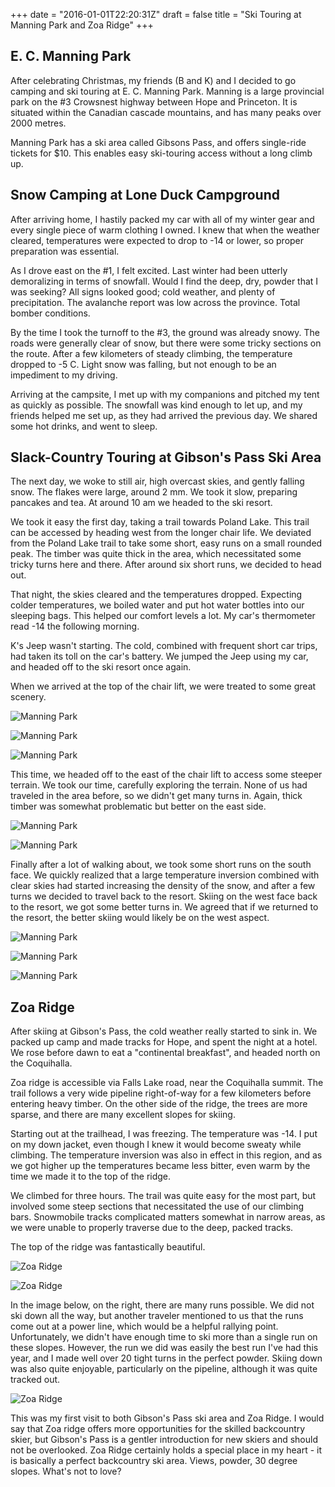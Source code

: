 +++
date = "2016-01-01T22:20:31Z"
draft = false
title = "Ski Touring at Manning Park and Zoa Ridge"
+++

E. C. Manning Park
------------------

After celebrating Christmas, my friends (B and K) and I decided to go camping and ski touring
at E. C. Manning Park. Manning is a large provincial park on the #3 Crowsnest highway
between Hope and Princeton. It is situated within the Canadian cascade mountains, and
has many peaks over 2000 metres.

Manning Park has a ski area called Gibsons Pass, and offers single-ride tickets for $10.
This enables easy ski-touring access without a long climb up.

Snow Camping at Lone Duck Campground
------------------------------------

After arriving home, I hastily packed my car with all of my winter gear and every
single piece of warm clothing I owned. I knew that when the weather cleared,
temperatures were expected to drop to -14 or lower, so proper preparation was essential.

As I drove east on the #1, I felt excited. Last winter had been utterly demoralizing in terms
of snowfall. Would I find the deep, dry, powder that I was seeking? All signs looked good;
cold weather, and plenty of precipitation. The avalanche report was low across the province.
Total bomber conditions.

By the time I took the turnoff to the #3, the ground was already snowy. The roads were generally
clear of snow, but there were some tricky sections on the route. After a few kilometers of
steady climbing, the temperature dropped to -5 C. Light snow was falling, but not enough to
be an impediment to my driving.

Arriving at the campsite, I met up with my companions and pitched my tent as quickly as
possible. The snowfall was kind enough to let up, and my friends helped me set up, as
they had arrived the previous day. We shared some hot drinks, and went to sleep.

Slack-Country Touring at Gibson's Pass Ski Area
-----------------------------------------------

The next day, we woke to still air, high overcast skies, and gently falling snow. The flakes were large, around 2 mm.
We took it slow, preparing pancakes and tea. At around 10 am we headed to the ski resort.

We took it easy the first day, taking a trail towards Poland Lake. This trail can be accessed by
heading west from the longer chair life. We deviated from the Poland Lake trail
to take some short, easy runs on a small rounded peak. The timber was quite thick in the area,
which necessitated some tricky turns here and there. After around six short runs, we decided to
head out.

That night, the skies cleared and the temperatures dropped. Expecting colder temperatures, we
boiled water and put hot water bottles into our sleeping bags. This helped our comfort levels a
lot. My car's thermometer read -14 the following morning.

K's Jeep wasn't starting. The cold, combined with frequent short car trips, had taken its toll on
the car's battery. We jumped the Jeep using my car, and headed off to the ski resort once again.

When we arrived at the top of the chair lift, we were treated to some great scenery.

![Manning Park](https://chlebek.ca/manning_1.jpg)

![Manning Park](https://chlebek.ca/manning_2.jpg)

![Manning Park](https://chlebek.ca/manning_3.jpg)

This time, we headed off to the east of the chair lift to access some steeper terrain. We took our
time, carefully exploring the terrain. None of us had traveled in the area before, so we didn't
get many turns in. Again, thick timber was somewhat problematic but better on the east side.

![Manning Park](https://chlebek.ca/manning_4.jpg)

![Manning Park](https://chlebek.ca/manning_5.jpg)

Finally after a lot of walking about, we took some short runs on the south face. We quickly realized
that a large temperature inversion combined with clear skies had started increasing the density of
the snow, and after a few turns we decided to travel back to the resort. Skiing on the west face
back to the resort, we got some better turns in. We agreed that if we returned to the resort, the better
skiing would likely be on the west aspect.

![Manning Park](https://chlebek.ca/manning_6.jpg)

![Manning Park](https://chlebek.ca/manning_7.jpg)

![Manning Park](https://chlebek.ca/manning_8.jpg)


Zoa Ridge
---------

After skiing at Gibson's Pass, the cold weather really started to sink in. We packed up camp and made tracks for
Hope, and spent the night at a hotel. We rose before dawn to eat a "continental breakfast", and headed north on
the Coquihalla.

Zoa ridge is accessible via Falls Lake road, near the Coquihalla summit. The trail follows a very wide pipeline
right-of-way for a few kilometers before entering heavy timber. On the other side of the ridge, the trees
are more sparse, and there are many excellent slopes for skiing.

Starting out at the trailhead, I was freezing. The temperature was -14. I put on my down jacket, even
though I knew it would become sweaty while climbing. The temperature inversion was also in effect in this
region, and as we got higher up the temperatures became less bitter, even warm by the time we made it
to the top of the ridge.

We climbed for three hours. The trail was quite easy for the most part, but involved some steep sections
that necessitated the use of our climbing bars. Snowmobile tracks complicated matters somewhat in narrow areas,
as we were unable to properly traverse due to the deep, packed tracks.

The top of the ridge was fantastically beautiful.

![Zoa Ridge](https://chlebek.ca/zoa_1.jpg)

![Zoa Ridge](https://chlebek.ca/zoa_3.jpg)

In the image below, on the right, there are many runs possible. We did not ski down all the way, but another traveler mentioned to us
that the runs come out at a power line, which would be a helpful rallying point. Unfortunately, we didn't have enough
time to ski more than a single run on these slopes. However, the run we did was easily the best run I've had this year, and I made
well over 20 tight turns in the perfect powder. Skiing down was also quite enjoyable, particularly on the pipeline, although it was
quite tracked out.

![Zoa Ridge](https://chlebek.ca/zoa_2.jpg)

This was my first visit to both Gibson's Pass ski area and Zoa Ridge. I would say that Zoa ridge offers more opportunities
for the skilled backcountry skier, but Gibson's Pass is a gentler introduction for new skiers and should not be overlooked.
Zoa Ridge certainly holds a special place in my heart - it is basically a perfect backcountry ski area. Views, powder, 30 degree
slopes. What's not to love?
